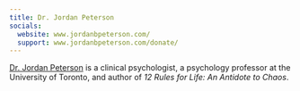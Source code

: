 ```yaml
---
title: Dr. Jordan Peterson
socials:
  website: www.jordanbpeterson.com/
  support: www.jordanbpeterson.com/donate/
---
```


[Dr. Jordan Peterson](https://www.jordanbpeterson.com/about/) is a clinical
psychologist, a psychology professor at the University of Toronto, and author
of _12 Rules for Life: An Antidote to Chaos_.

